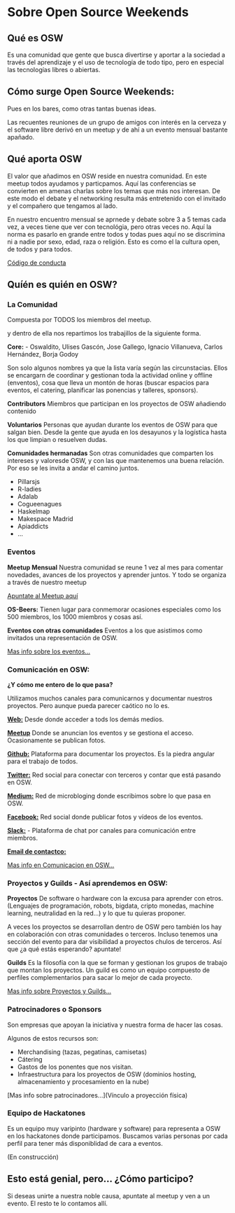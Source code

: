 # Sobre Open Source Weekends

## Qué es OSW

Es una comunidad que gente que busca divertirse y aportar a la sociedad a través del aprendizaje y el uso de tecnología de todo tipo, pero en  especial las tecnologías  libres o abiertas.

## Cómo surge Open Source Weekends:

Pues en los bares, como otras tantas buenas ideas.

Las recuentes reuniones de un grupo de amigos con interés en  la cerveza y el software libre derivó en un  meetup y de ahí a un evento mensual bastante apañado.

## Qué aporta OSW

El valor que añadimos en OSW reside en nuestra comunidad. En este meetup todos ayudamos y particpamos. Aquí las conferencias se convierten en amenas charlas sobre los temas que más nos interesan. De este modo el  debate y el networking resulta más entretenido con el invitado y el compañero que tengamos al lado. 

En nuestro encuentro mensual se aprnede y debate sobre 3 a 5 temas cada vez, a veces tiene que ver con tecnológia, pero otras veces no. 
Aquí la norma  es pasarlo en grande entre todos y todas pues aquí no se discrimina ni a nadie por sexo, edad, raza o religión. Esto es como el la cultura open, de todos y para todos. 

[Código de conducta](https://github.com/OSWeekends/welcome.osweekends.com/blob/dev/ORGANIZACION/2-Codigo%20de%20conducta.md)

## Quíén es quién en OSW?

### La Comunidad

Compuesta por TODOS los miembros del meetup.

y dentro de ella nos repartimos los trabajillos de la  siguiente forma.

**Core:** - Oswaldito, Ulises Gascón, Jose Gallego, Ignacio Villanueva, Carlos Hernández, Borja Godoy

Son solo algunos  nombres ya que la  lista varía según las circunstacias. Ellos se encargarn de coordinar y gestionan toda la actividad online y offline (enventos), cosa que lleva un montón  de horas (buscar espacios para eventos, el catering, planificar las ponencias y talleres, sponsors).

**Contributors** Miembros que participan en los proyectos de OSW añadiendo contenido

**Voluntarios** Personas que ayudan durante los eventos de OSW para que salgan bien. Desde la gente que ayuda en los desayunos y la logística hasta los que limpian o resuelven dudas.

**Comunidades hermanadas** Son otras comunidades que comparten los intereses y valoresde OSW, y con las que mantenemos una buena relación. Por eso se les invita a andar el camino juntos.

- Pillarsjs
- R-ladies
- Adalab
- Cogueenagues
- Haskelmap
- Makespace Madrid
- Apiaddicts
- ...

### Eventos

**Meetup Mensual** Nuestra comunidad se reune 1 vez al mes para comentar novedades, avances de los proyectos y aprender juntos. Y todo se organiza  a través de nuestro meetup

[Apuntate al Meetup aquí](https://www.meetup.com/es-ES/Open-Source-Weekends)

**OS-Beers:** Tienen lugar para conmemorar ocasiones especiales como los 500 miembros, los 1000 miembros y cosas así.

**Eventos con otras comunidades** Eventos a los que  asistimos como invitados una representación de OSW.
  
[Mas info sobre los eventos...](vínculo)


### Comunicación en OSW:

**¿Y cómo me entero de lo que pasa?**

Utilizamos muchos canales para comunicarnos y documentar nuestros proyectos. Pero aunque pueda parecer caótico no lo es.

[**Web:**](http://osweekends.com/) Desde donde acceder a tods los demás medios.

[**Meetup**](https://www.meetup.com/es-ES/Open-Source-Weekends)  Donde se anuncian los eventos y se gestiona el acceso. Ocasionamente se publican  fotos.

[**Github:**](https://github.com/osweekends) Plataforma para documentar los proyectos. Es la piedra angular para el trabajo de todos.

[**Twitter:**](https://twitter.com/os_weekends?lang=es) Red social para conectar con terceros y contar que está pasando en OSW.

[**Medium:**](https://medium.com/osweekends) Red de microbloging donde escribimos sobre lo que pasa en OSW.

[**Facebook:**](https://www.facebook.com/osweekends/) Red social donde publicar fotos y vídeos de los eventos.
  
[**Slack:**](http://invitations-osweekends.herokuapp.com/) - Plataforma de chat por canales para comunicación entre miembros.

[**Email de contactco:**](osweekends@gmail.com) 

[Mas info en Comunicacion en OSW...](https://github.com/OSWeekends/welcome.osweekends.com/blob/develop/ORGANIZACION/4-Comunicaci%C3%B3n%20en%20OSW.md)

### Proyectos y Guilds - Así aprendemos en OSW:

**Proyectos** De software o hardware con la excusa para aprender con etros. (Lenguajes de programación, robots, bigdata,  cripto monedas, machine learning, neutralidad en la red...) y lo que tu quieras proponer.

A veces los proyectos se desarrollan dentro de OSW pero también los hay en colaboración con otras comunidades o terceros. Incluso tenemos una sección del evento para dar visibilidad a proyectos chulos de terceros. Así que ¿a qué estás esperando? apuntate!

**Guilds** Es la filosofía con la que se forman y gestionan los grupos de trabajo que montan los proyectos.
Un guild es como un equipo compuesto de perfiles complementarios para sacar lo mejor de  cada  proyecto. 

[Mas info sobre Proyectos y Guilds...](vínculo)

### Patrocinadores o Sponsors

Son empresas que apoyan la iniciativa y nuestra forma de hacer las cosas.

Algunos de estos recursos son:

 - Merchandising (tazas, pegatinas, camisetas)
 - Cátering
 - Gastos de los ponentes que nos visitan.
 - Infraestructura para los proyectos de OSW (dominios hosting, almacenamiento y procesamiento en la nube)

[Mas info sobre patrocinadores...](Vínculo a proyección física)

### Equipo de Hackatones

Es un equipo muy varipinto (hardware y software) para representa a OSW en los hackatones donde participamos.
Buscamos varias personas por cada perfil para tener más disponiblidad de cara a eventos.

(En construcción)

## Esto está genial, pero... ¿Cómo participo?

Si deseas unirte a nuestra noble causa, apuntate al meetup y ven a un evento. El resto te lo contamos allí.  
